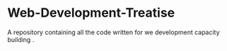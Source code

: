 # Web-Development-Treatise
A repository containing all the code written for we development capacity building .

